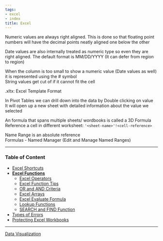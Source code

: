 ```yaml
---
tags:
- excel
- index
title: Excel
---
```


Numeric values are always right aligned. This is done so that floating point numbers will have the decimal points neatly aligned one below the other

Date values are also internally treated as numeric type so even they are right aligned. The default format is MM/DD/YYYY (It can defer from region to region)

When the column is too small to show a numeric value (Date values as well) it is represented using the # symbol  
String values get cut of if it cannot fit the cell

.xltx: Excel Template Format

In Pivot Tables we can drill down into the data by Double clicking on value  
It will open up a new sheet with detailed information about the value we selected

An formula that spans multiple sheets/ wordbooks is called a 3D Formula  
Reference a cell in different worksheet: `'<sheet-name>'!<cell-reference>`

Name Range is an absolute reference  
Formulas - Named Manager (Edit and Manage Named Ranges)

---

### Table of Content

* [Excel Shortcuts](excel-shortcuts.md)
* **<u>Excel Functions</u>**
	* [Excel Operators](functions/excel-operators.md)
	* [Excel Function Tips](functions/excel-function-tips.md)
	* [OR and AND Criteria](functions/or-and-and-criteria.md)
	* [Excel Arrays](functions/excel-arrays.md)
	* [Excel Evaluate Formula](functions/excel-evaluate-formula.md)
	* [Lookup Functions](functions/lookup-functions.md)
	* [SEARCH and FIND Function](functions/search-and-find-function.md)
* [Types of Errors](types-of-errors.md)
* [Protecting Excel Workbooks](protecting-excel-workbooks.md)

---

[Data Visualization](../data-visualization.md)